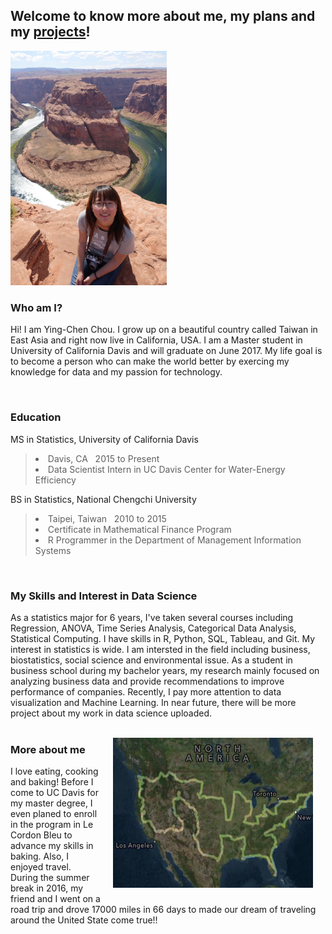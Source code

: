 <h2><strong> Welcome to know more about me, my plans and my <a href="/project">projects</a>!</strong></h2>
<p><img src="/pic/houseshoe_bend.jpg" style="max-width: 100%;width: 250px;" width="250" ></p>

<h3> <strong>Who am I? </strong></h3>
<p>
  Hi! I am Ying-Chen Chou. I grow up on a beautiful country called Taiwan in East Asia and right now live in California, USA. I am a Master student in University of California Davis and will graduate on June 2017. My life goal is to become a person who can make the world better by exercing my knowledge for data and my passion for technology.
</p>
<br>
<h3> <strong>Education </strong></h3>
<p>
MS in Statistics, University of California Davis
        <blockquote>
                <p> 
                <li> Davis, CA &nbsp; 2015 to Present </li>
                <li> Data Scientist Intern in UC Davis Center for Water-Energy Efficiency </li>
                </p>
                </blockquote>
</p>
<p>
BS in Statistics, National Chengchi University
        <blockquote>
                <p> 
                <li> Taipei, Taiwan &nbsp; 2010 to 2015 </li>
                <li> Certificate in Mathematical Finance Program </li>
                <li> R Programmer in the Department of Management Information Systems</li>
                </p>
                </blockquote>
</p>
<br>
<h3> <strong>My Skills and Interest in Data Science </strong> </h3>
<article>
As a statistics major for 6 years, I've taken several courses including Regression, ANOVA, Time Series Analysis, 
Categorical Data Analysis, Statistical Computing. I have skills in R, Python, SQL, Tableau, and Git. 
My interest in statistics is wide. I am intersted in the field including business, biostatistics, social science and environmental issue. As a student in business school during my bachelor years, my research mainly focused on analyzing business data and provide recommendations to improve performance of companies. Recently, I pay more attention to data visualization and Machine Learning. In near future, there will be more project about my work in data science uploaded.
</article>
<br>
<p><img src="/pic/USA_map.jpg" style="float:right;margin:0 20px 20px;width:320px;height:240px"></p>
<h3> More about me</h3>
<p>I love eating, cooking and baking! Before I come to UC Davis for my master degree, I even planed to enroll in the program in Le Cordon Bleu to advance my skills in baking. Also, I enjoyed travel. During the summer break in 2016, my friend and I went on a road trip and drove 17000 miles in 66 days to made our dream of traveling around the United State come true!! 
<br>
<br>
<br>
</p>
